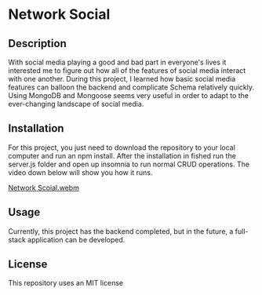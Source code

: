 # Network Social

## Description

With social media playing a good and bad part in everyone's lives it interested me to figure out how all of the features of social media interact with one another. During this project, I learned how basic social media features can balloon the backend and complicate Schema relatively quickly. Using MongoDB and Mongoose seems very useful in order to adapt to the ever-changing landscape of social media.

## Installation

For this project, you just need to download the repository to your local computer and run an npm install. After the installation in fished run the server.js folder and open up insomnia to run normal CRUD operations. The video down below will show you how it runs.

[Network Scoial.webm](https://user-images.githubusercontent.com/115291688/225429828-e0a2c2ca-1ffd-4861-b846-cc14bdb9bb23.webm)

## Usage

Currently, this project has the backend completed, but in the future, a full-stack application can be developed.

## License

This repository uses an MIT license
